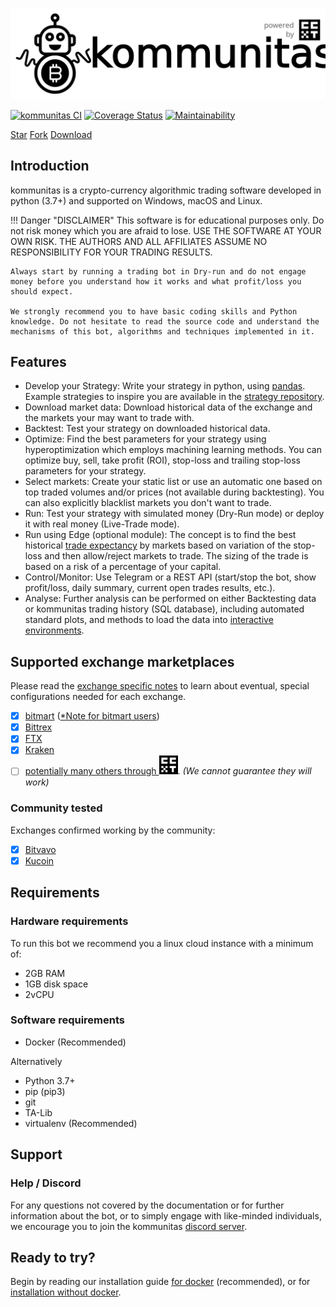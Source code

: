 ![kommunitas](assets/kommunitas_poweredby.svg)

[![kommunitas CI](https://github.com/kommunitas/kommunitas/workflows/kommunitas%20CI/badge.svg)](https://github.com/kommunitas/kommunitas/actions/)
[![Coverage Status](https://coveralls.io/repos/github/kommunitas/kommunitas/badge.svg?branch=develop&service=github)](https://coveralls.io/github/kommunitas/kommunitas?branch=develop)
[![Maintainability](https://api.codeclimate.com/v1/badges/5737e6d668200b7518ff/maintainability)](https://codeclimate.com/github/kommunitas/kommunitas/maintainability)

<!-- Place this tag where you want the button to render. -->
<a class="github-button" href="https://github.com/kommunitas/kommunitas" data-icon="octicon-star" data-size="large" aria-label="Star kommunitas/kommunitas on GitHub">Star</a>
<a class="github-button" href="https://github.com/kommunitas/kommunitas/fork" data-icon="octicon-repo-forked" data-size="large" aria-label="Fork kommunitas/kommunitas on GitHub">Fork</a>
<a class="github-button" href="https://github.com/kommunitas/kommunitas/archive/stable.zip" data-icon="octicon-cloud-download" data-size="large" aria-label="Download kommunitas/kommunitas on GitHub">Download</a>

## Introduction

kommunitas is a crypto-currency algorithmic trading software developed in python (3.7+) and supported on Windows, macOS and Linux.

!!! Danger "DISCLAIMER"
    This software is for educational purposes only. Do not risk money which you are afraid to lose. USE THE SOFTWARE AT YOUR OWN RISK. THE AUTHORS AND ALL AFFILIATES ASSUME NO RESPONSIBILITY FOR YOUR TRADING RESULTS.

    Always start by running a trading bot in Dry-run and do not engage money before you understand how it works and what profit/loss you should expect.

    We strongly recommend you to have basic coding skills and Python knowledge. Do not hesitate to read the source code and understand the mechanisms of this bot, algorithms and techniques implemented in it.

## Features

- Develop your Strategy: Write your strategy in python, using [pandas](https://pandas.pydata.org/). Example strategies to inspire you are available in the [strategy repository](https://github.com/kommunitas/kommunitas-strategies).
- Download market data: Download historical data of the exchange and the markets your may want to trade with.
- Backtest: Test your strategy on downloaded historical data.
- Optimize: Find the best parameters for your strategy using hyperoptimization which employs machining learning methods. You can optimize buy, sell, take profit (ROI), stop-loss and trailing stop-loss parameters for your strategy.
- Select markets: Create your static list or use an automatic one based on top traded volumes and/or prices (not available during backtesting). You can also explicitly blacklist markets you don't want to trade.
- Run: Test your strategy with simulated money (Dry-Run mode) or deploy it with real money (Live-Trade mode).
- Run using Edge (optional module): The concept is to find the best historical [trade expectancy](edge.md#expectancy) by markets based on variation of the stop-loss and then allow/reject markets to trade. The sizing of the trade is based on a risk of a percentage of your capital.
- Control/Monitor: Use Telegram or a REST API (start/stop the bot, show profit/loss, daily summary, current open trades results, etc.).
- Analyse: Further analysis can be performed on either Backtesting data or kommunitas trading history (SQL database), including automated standard plots, and methods to load the data into [interactive environments](data-analysis.md).

## Supported exchange marketplaces

Please read the [exchange specific notes](exchanges.md) to learn about eventual, special configurations needed for each exchange.

- [X] [bitmart](https://www.bitmart.com/) ([*Note for bitmart users](docs/exchanges.md#bitmart-blacklist))
- [X] [Bittrex](https://bittrex.com/)
- [X] [FTX](https://ftx.com)
- [X] [Kraken](https://kraken.com/)
- [ ] [potentially many others through <img alt="ccxt" width="30px" src="assets/ccxt-logo.svg" />](https://github.com/ccxt/ccxt/). _(We cannot guarantee they will work)_

### Community tested

Exchanges confirmed working by the community:

- [X] [Bitvavo](https://bitvavo.com/)
- [X] [Kucoin](https://www.kucoin.com/)

## Requirements

### Hardware requirements

To run this bot we recommend you a linux cloud instance with a minimum of:

- 2GB RAM
- 1GB disk space
- 2vCPU

### Software requirements

- Docker (Recommended)

Alternatively

- Python 3.7+
- pip (pip3)
- git
- TA-Lib
- virtualenv (Recommended)

## Support

### Help / Discord

For any questions not covered by the documentation or for further information about the bot, or to simply engage with like-minded individuals, we encourage you to join the kommunitas [discord server](https://discord.gg/p7nuUNVfP7).

## Ready to try?

Begin by reading our installation guide [for docker](docker_quickstart.md) (recommended), or for [installation without docker](installation.md).
